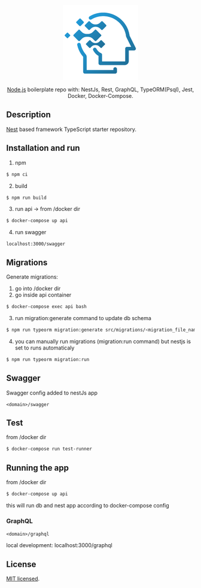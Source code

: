 <p align="center">
  <a target="blank"><img src="docs/wire_edge_logo.png" width="200" alt="Wire Edge Logo" /></a>
</p>

[circleci-image]: https://img.shields.io/circleci/build/github/nestjs/nest/master?token=abc123def456
[circleci-url]: https://circleci.com/gh/nestjs/nest

  <p align="center"> <a href="http://nodejs.org" target="_blank">Node.js</a> boilerplate repo with: NestJs, Rest, GraphQL, TypeORM(Psql), Jest, Docker, Docker-Compose.</p>
    <p align="center">

## Description

[Nest](https://github.com/nestjs/nest) based framework TypeScript starter repository.

## Installation and run
1. npm
```bash
$ npm ci
```
2. build
```bash
$ npm run build
```
3. run api -> from /docker dir
```bash
$ docker-compose up api
```
4. run swagger
```http
localhost:3000/swagger
```

## Migrations
Generate migrations:
1. go into /docker dir
2. go inside api container
```bash
$ docker-compose exec api bash
```
3. run migration:generate command to update db schema
```bash
$ npm run typeorm migration:generate src/migrations/<migration_file_name>
```
4. you can manually run migrations (migration:run command) but nestjs is set to runs automaticaly
```bash
$ npm run typeorm migration:run
```

## Swagger
Swagger config added to nestJs app
```http
<domain>/swagger
```

## Test
from /docker dir
```bash
$ docker-compose run test-runner
```

## Running the app
from /docker dir
```bash
$ docker-compose up api
```
this will run db and nest app according to docker-compose config

### GraphQL
```http
<domain>/graphql
```

local development: localhost:3000/graphql

## License

[MIT licensed](LICENSE).
